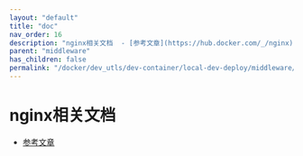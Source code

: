 ```yaml
---
layout: "default"
title: "doc"
nav_order: 16
description: "nginx相关文档  - [参考文章](https://hub.docker.com/_/nginx)"
parent: "middleware"
has_children: false
permalink: "/docker/dev_utls/dev-container/local-dev-deploy/middleware/nginx/doc/"
---
```


# nginx相关文档
  
- [参考文章](https://hub.docker.com/_/nginx)
